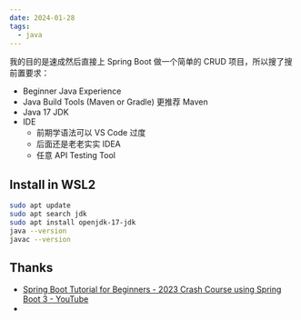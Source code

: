 ```yaml
---
date: 2024-01-28
tags:
  - java
---
```



我的目的是速成然后直接上 Spring Boot 做一个简单的 CRUD 项目，所以搜了搜前置要求：

- Beginner Java Experience
- Java Build Tools (Maven or Gradle) 更推荐 Maven
- Java 17 JDK
- IDE 
  - 前期学语法可以 VS Code 过度
  - 后面还是老老实实 IDEA
  - 任意 API Testing Tool


## Install in WSL2

```sh
sudo apt update
sudo apt search jdk
sudo apt install openjdk-17-jdk
java --version
javac --version
```

## Thanks

- [Spring Boot Tutorial for Beginners - 2023 Crash Course using Spring Boot 3 - YouTube](https://www.youtube.com/watch?v=UgX5lgv4uVM)
- 